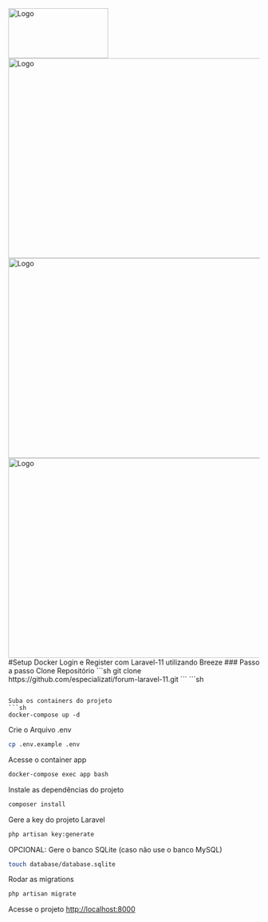 <div style="display: flex; align-items: center;">
  <img src="https://github.com/abraao69/Setup-Docker-PHP-7.4/blob/master/logo.png" alt="Logo" width="200" height="100">
  <br><br>
</div>
<img src="https://www.desarrollolibre.net/public/images/example/laravel/laravel-breeze-genera-un-sistema-de-autenticacion-y-configura-tailwindcss.png" alt="Logo" width="1000" height="400">
<img src="https://github.com/abraao69/Setup-Docker-Login-e-Register-com-Laravel-11-utilizando-Breeze/blob/main/screen02%20(9).jpg" alt="Logo" width="1000" height="400">
<img src="https://github.com/abraao69/Setup-Docker-Login-e-Register-com-Laravel-11-utilizando-Breeze/blob/main/screen05.jpg" alt="Logo" width="1000" height="400">
#Setup Docker Login e Register com Laravel-11 utilizando Breeze 
### Passo a passo
Clone Repositório
```sh
git clone https://github.com/especializati/forum-laravel-11.git
```
```sh

```

Suba os containers do projeto
```sh
docker-compose up -d
```


Crie o Arquivo .env
```sh
cp .env.example .env
```

Acesse o container app
```sh
docker-compose exec app bash
```


Instale as dependências do projeto
```sh
composer install
```

Gere a key do projeto Laravel
```sh
php artisan key:generate
```

OPCIONAL: Gere o banco SQLite (caso não use o banco MySQL)
```sh
touch database/database.sqlite
```

Rodar as migrations
```sh
php artisan migrate
```

Acesse o projeto
[http://localhost:8000](http://localhost:8000)
